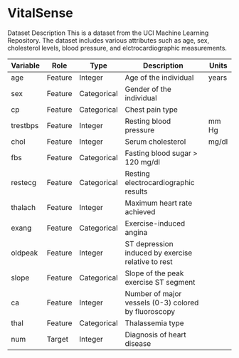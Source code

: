 # VitalSense

Dataset Description 
This is a dataset from the UCI Machine Learning Repository. The dataset includes various attributes such as age, sex, cholesterol levels, blood pressure, and elctrocardiographic measurements. 

| Variable   | Role    | Type         | Description                                      | Units   |
|------------|---------|--------------|--------------------------------------------------|---------|
| age        | Feature | Integer      | Age of the individual                            | years   |
| sex        | Feature | Categorical  | Gender of the individual                         |         |
| cp         | Feature | Categorical  | Chest pain type                                  |         |
| trestbps   | Feature | Integer      | Resting blood pressure                           | mm Hg   |
| chol       | Feature | Integer      | Serum cholesterol                                | mg/dl   |
| fbs        | Feature | Categorical  | Fasting blood sugar > 120 mg/dl                   |         |
| restecg    | Feature | Categorical  | Resting electrocardiographic results             |         |
| thalach    | Feature | Integer      | Maximum heart rate achieved                      |         |
| exang      | Feature | Categorical  | Exercise-induced angina                          |         |
| oldpeak    | Feature | Integer      | ST depression induced by exercise relative to rest|       |
| slope      | Feature | Categorical  | Slope of the peak exercise ST segment            |         |
| ca         | Feature | Integer      | Number of major vessels (0-3) colored by fluoroscopy|   |
| thal       | Feature | Categorical  | Thalassemia type                                |         |
| num        | Target  | Integer      | Diagnosis of heart disease                       |         |
